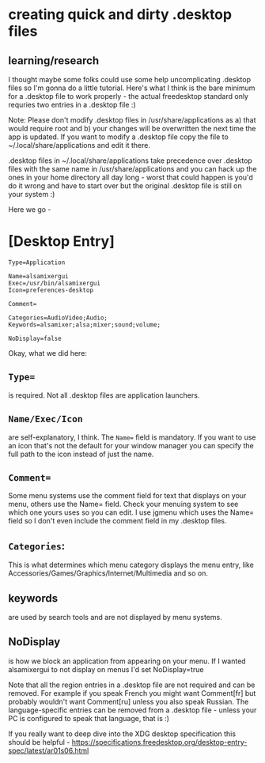 # creating quick and dirty .desktop files

## learning/research

I thought maybe some folks could use some help uncomplicating .desktop files so I'm gonna do a little tutorial. Here's what I think is the bare minimum for a .desktop file to work properly - the actual freedesktop standard only requries two entries in a .desktop file :)

Note: Please don't modify .desktop files in /usr/share/applications as a) that would require root and b) your changes will be overwritten the next time the app is updated. If you want to modify a .desktop file copy the file to ~/.local/share/applications and edit it there.

.desktop files in ~/.local/share/applications take precedence over .desktop files with the same name in /usr/share/applications and you can hack up the ones in your home directory all day long - worst that could happen is you'd do it wrong and have to start over but the original .desktop file is still on your system :)

Here we go -

# [Desktop Entry]

```
Type=Application

Name=alsamixergui
Exec=/usr/bin/alsamixergui
Icon=preferences-desktop

Comment=

Categories=AudioVideo;Audio;
Keywords=alsamixer;alsa;mixer;sound;volume;

NoDisplay=false
```

Okay, what we did here:

## `Type=`
 is required. Not all .desktop files are application launchers.

## `Name/Exec/Icon`
 are self-explanatory, I think. The `Name=` field is mandatory. If you want to use an icon that's not the default for your window manager you can specify the full path to the icon instead of just the name.

## `Comment=`
 Some menu systems use the comment field for text that displays on your menu, others use the Name= field. Check your menuing system to see which one yours uses so you can edit. I use jgmenu which uses the Name= field so I don't even include the comment field in my .desktop files.

## `Categories`:
 This is what determines which menu category displays the menu entry, like Accessories/Games/Graphics/Internet/Multimedia and so on.

## keywords
 are used by search tools and are not displayed by menu systems.

## NoDisplay
 is how we block an application from appearing on your menu. If I wanted alsamixergui to not display on menus I'd set NoDisplay=true

Note that all the region entries in a .desktop file are not required and can be removed. For example if you speak French you might want Comment[fr] but probably wouldn't want Comment[ru] unless you also speak Russian. The language-specific entries can be removed from a .desktop file - unless your PC is configured to speak that language, that is :)

If you really want to deep dive into the XDG desktop specification this should be helpful - https://specifications.freedesktop.org/desktop-entry-spec/latest/ar01s06.html 